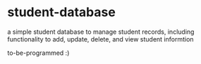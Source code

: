 # student-database
a simple student database to manage student records, including functionality to add, update, delete, and view student informtion

to-be-programmed :)
